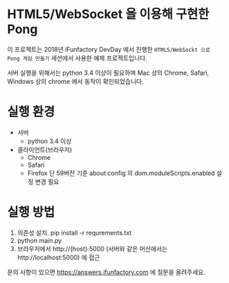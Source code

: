 HTML5/WebSocket 을 이용해 구현한 Pong
====================================

이 프로젝트는 2018년 iFunfactory DevDay 에서 진행한
``HTML5/WebSockt 으로 Pong 게임 만들기``  세션에서 사용한
예제 프로젝트입니다.

서버 실행을 위해서는 python 3.4 이상이 필요하며 Mac 상의 Chrome, Safari, Windows 상의 chrome 에서 동작이 확인되었습니다.

# 실행 환경

* 서버
    * python 3.4 이상
* 클라이언트(브라우저)
    * Chrome
    * Safari
    * Firefox 단 59버전 기준 about:config 의 dom.moduleScripts.enabled 설정 변경 필요
    
# 실행 방법

1. 의존성 설치. pip install -r requrements.txt
2. python main.py
3. 브라우저에서 http://{host}:5000 (서버와 같은 머신에서는  http://localhost:5000) 에 접근

문의 사항이 있으면 <https://answers.ifunfactory.com> 에 질문을 올려주세요.


